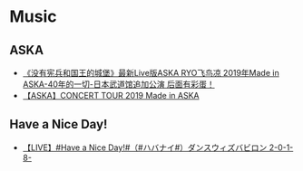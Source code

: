 # Music

## ASKA
* [《没有宪兵和国王的城堡》最新Live版ASKA RYO飞鸟凉 2019年Made in ASKA-40年的一切-日本武道馆追加公演 后面有彩蛋！](https://www.bilibili.com/video/BV1bE411275X)
* [【ASKA】CONCERT TOUR 2019 Made in ASKA](https://www.bilibili.com/video/BV1YJ411q7p3)

## Have a Nice Day!
* [【LIVE】#Have a Nice Day!#（#ハバナイ#）ダンスウィズバビロン 2-0-1-8-](https://www.bilibili.com/video/BV1tV411f7fN)
